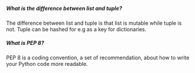 ##### What is the difference between list and tuple?
The difference between list and tuple is that list is mutable while tuple is not. Tuple can be hashed for e.g as a key for dictionaries.

##### What is PEP 8?
PEP 8 is a coding convention, a set of recommendation, about how to write your Python code more readable.